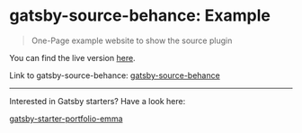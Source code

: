 # gatsby-source-behance: Example
> One-Page example website to show the source plugin

You can find the live version [here](https://behance-example.netlify.com/).

Link to gatsby-source-behance: [gatsby-source-behance](https://github.com/LeKoArts/gatsby-source-behance)

------

Interested in Gatsby starters? Have a look here:

[gatsby-starter-portfolio-emma](https://github.com/LeKoArts/gatsby-starter-portfolio-emma)